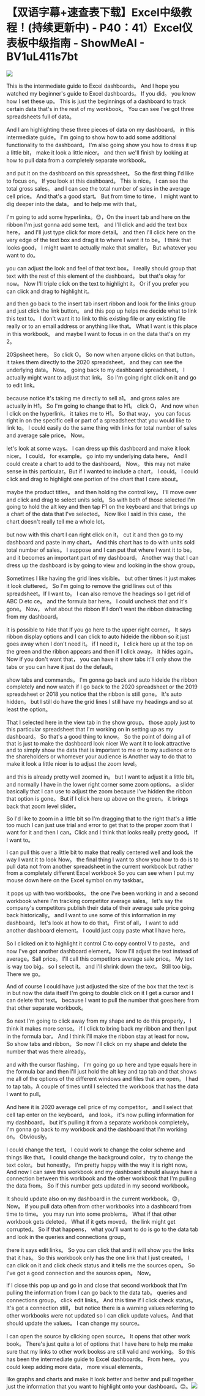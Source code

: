 # 【双语字幕+速查表下载】Excel中级教程！(持续更新中) - P40：41）Excel仪表板中级指南 - ShowMeAI - BV1uL411s7bt

![](img/f5736a42cae3095467764d512652e09b_0.png)

This is the intermediate guide to Excel dashboards。 And I hope you watched my beginner's guide to Excel dashboards。 If you did。 you know how I set these up。 This is just the beginnings of a dashboard to track certain data that's in the rest of my workbook。 You can see I've got three spreadsheets full of data。

 And I am highlighting these three pieces of data on my dashboard。 in this intermediate guide。 I'm going to show how to add some additional functionality to the dashboard。 I'm also going show you how to dress it up a little bit， make it look a little nicer。 and then we'll finish by looking at how to pull data from a completely separate workbook。

 and put it on the dashboard on this spreadsheet。 So the first thing I'd like to focus on。 If you look at this dashboard。 This is nice。 I can see the total gross sales。 and I can see the total number of sales in the average cell price。 And that's a good start。 But from time to time， I might want to dig deeper into the data。 and to help me with that。

 I'm going to add some hyperlinks。😊，On the insert tab and here on the ribbon I'm just gonna add some text。 and I'll click and add the text box here， and I'll just type click for more detail。 and then I'll click here on the very edge of the text box and drag it to where I want it to be。 I think that looks good， I might want to actually make that smaller。 But whatever you want to do。

 you can adjust the look and feel of that text box。 I really should group that text with the rest of this element of the dashboard。 but that's okay for now。 Now I'll triple click on the text to highlight it。 Or if you prefer you can click and drag to highlight it。

 and then go back to the insert tab insert ribbon and look for the links group and just click the link button。 and this pop up helps me decide what to link this text to。 I don't want it to link to this existing file or any existing file really or to an email address or anything like that。 What I want is this place in this workbook。 and maybe I want to focus in on the data that's on my 2。

20Spsheet here。 So click O。 So now when anyone clicks on that button。 it takes them directly to the 2020 spreadsheet， and they can see the underlying data。 Now。 going back to my dashboard spreadsheet。 I actually might want to adjust that link。 So I'm going right click on it and go to edit link。

 because notice it's taking me directly to sell a1。 and gross sales are actually in H1。 So I'm going to change that to H1。 click O， And now when I click on the hyperlink。 it takes me to H1。 So that way， you can focus right in on the specific cell or part of a spreadsheet that you would like to link to。 I could easily do the same thing with links for total number of sales and average sale price。 Now。

 let's look at some ways。 I can dress up this dashboard and make it look nicer。 I could， for example。 go into my underlying data here。 And I could create a chart to add to the dashboard。 Now。 this may not make sense in this particular。But if I wanted to include a chart， I could。 I could click and drag to highlight one portion of the chart that I care about。

 maybe the product titles。 and then holding the control key。 I'll move over and click and drag to select units sold。 So with both of those selected I'm going to hold the alt key and then tap F1 on the keyboard and that brings up a chart of the data that I've selected。 Now like I said in this case， the chart doesn't really tell me a whole lot。

 but now with this chart I can right click on it， cut it and then go to my dashboard and paste in my chart。 And this chart has to do with units sold total number of sales。 I suppose and I can put that where I want it to be。 and it becomes an important part of my dashboard。 Another way that I can dress up the dashboard is by going to view and looking in the show group。

 Sometimes I like having the grid lines visible。 but other times it just makes it look cluttered。 So I'm going to remove the grid lines out of this spreadsheet。If I want to。 I can also remove the headings so I get rid of ABC D etc ce。 and the formula bar here。 I could uncheck that and it's gone。 Now， what about the ribbon If I don't want the ribbon distracting from my dashboard。

 it is possible to hide that If you go here to the upper right corner。 It says ribbon display options and I can click to auto hideide the ribbon so it just goes away when I don't need it。 if I need it， I click here up at the top on the green and the ribbon appears and then if I click away。 it hides again。 Now if you don't want that， you can have it show tabs it'll only show the tabs or you can have it just do the default。

 show tabs and commands。 I'm gonna go back and auto hideide the ribbon completely and now watch if I go back to the 2020 spreadsheet or the 2019 spreadsheet or 2018 you notice that the ribbon is still gone。 It's auto hidden。 but I still do have the grid lines I still have my headings and so at least the option。

That I selected here in the view tab in the show group。 those apply just to this particular spreadsheet that I'm working on in setting up as my dashboard。 So that's a good thing to know。 So the point of doing all of that is just to make the dashboard look nicer We want it to look attractive and to simply show the data that is important to me or to my audience or to the shareholders or whomever your audience is Another way to do that to make it look a little nicer is to adjust the zoom level。

 and this is already pretty well zoomed in。 but I want to adjust it a little bit。 and normally I have in the lower right corner some zoom options。 a slider basically that I can use to adjust the zoom because I've hidden the ribbon that option is gone。 But if I click here up above on the green。 it brings back that zoom level slider。

 So I'd like to zoom in a little bit so I'm dragging that to the right that's a little too much I can just use trial and error to get that to the proper zoom that I want for it and then I can。Click and I think that looks really pretty good。 If I want to。

 I can pull this over a little bit to make that really centered well and look the way I want it to look Now。 the final thing I want to show you how to do is to pull data not from another spreadsheet in the current workbook but rather from a completely different Excel workbook So you can see when I put my mouse down here on the Excel symbol on my taskbar。

 it pops up with two workbooks。 the one I've been working in and a second workbook where I'm tracking competitor average sales。 let's say the company's competitors publish their data of their average sale price going back historically。 and I want to use some of this information in my dashboard。 let's look at how to do that。 First of all， I want to add another dashboard element。 I could just copy paste what I have here。

 So I clicked on it to highlight it control C to copy control V to paste。 and now I've got another dashboard element。 Now I'll adjust the text instead of average。Sall price。 I'll call this competitors average sale price。 My text is way too big。 so I select it。 and I'll shrink down the text。 Still too big。 There we go。

 And of course I could have just adjusted the size of the box that the text is in but now the data itself I'm going to double click on it I get a cursor and I can delete that text。 because I want to pull the number that goes here from that other separate workbook。

 So next I'm going to click away from my shape and to do this properly， I think it makes more sense。 if I click to bring back my ribbon and then I put in the formula bar。 And I think I'll make the ribbon stay at least for now。 So show tabs and ribbon。 So now I'll click on my shape and delete the number that was there already。

 and with the cursor flashing， I'm going go up here and type equals here in the formula bar and then I'll just hold the alt key and tap tab and that shows me all of the options of the different windows and files that are open。 I had to tap tab。A couple of times until I selected the workbook that has the data I want to pull。

 And here it is 2020 average cell price of my competitor。 and I select that cell tap enter on the keyboard。 and look。 it's now pulling information for my dashboard， but it's pulling it from a separate workbook completely。 I'm gonna go back to my workbook and the dashboard that I'm working on。 Obviously。

 I could change the text。 I could work to change the color scheme and things like that。 I could change the background color， try to change the text color。 but honestly。 I'm pretty happy with the way it is right now。 And now I can save this workbook and my dashboard should always have a connection between this workbook and the other workbook that I'm pulling the data from。 So if this number gets updated in my second workbook。

 It should update also on my dashboard in the current workbook。😊，Now。 if you pull data often from other workbooks into a dashboard from time to time。 you may run into some problems。 What if that other workbook gets deleted， What if it gets moved。 the link might get corrupted。 So if that happens， what you'll want to do is go to the data tab and look in the queries and connections group。

 there it says edit links。 So you can click that and it will show you the links that it has。 So this workbook only has the one link that I just created。 I can click on it and click check status and it tells me the sources open。 So I've got a good connection and the sources open。 Now。

 if I close this pop up and go in and close that second workbook that I'm pulling the information from I can go back to the data tab。 queries and connections group， click edit links。 And this time if I click check status。 It's got a connection still， but notice there is a warning values referring to other workbooks were not updated so I can click update values。And that should update the values。 I can change my source。

 I can open the source by clicking open source。 It opens that other work book。 There's just quite a lot of options that I have here to help me make sure that my links to other work bookss are still valid and working。 So this has been the intermediate guide to Excel dashboards。 From here。 you could keep adding more data， more visual elements。

 like graphs and charts and make it look better and better and pull together just the information that you want to highlight onto your dashboard。😊。![](img/f5736a42cae3095467764d512652e09b_2.png)